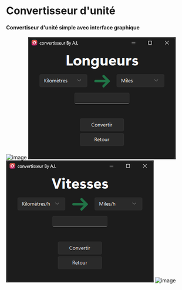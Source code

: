 # Convertisseur d'unité

#### Convertiseur d'unité simple avec interface graphique

![image](Screenshot/Données-Screenshot.png)
![image](Longueurs-Screenshot.png)
![image](Vitesse-Screenshot.png)
![image](Données-Screenshot.png)
